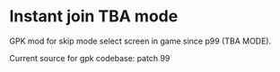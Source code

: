 # Instant join TBA mode
GPK mod for skip mode select screen in game since p99 (TBA MODE).

Current source for gpk codebase: patch 99